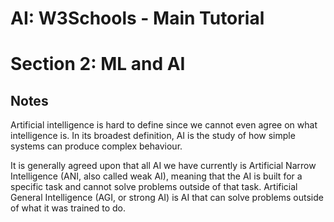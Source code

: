 
# AI: W3Schools - Main Tutorial
# Section 2: ML and AI

## Notes
Artificial intelligence is hard to define since we cannot even agree on what intelligence is. In its broadest definition, AI is the study of how simple systems can produce complex behaviour.

It is generally agreed upon that all AI we have currently is Artificial Narrow Intelligence (ANI, also called weak AI), meaning that the AI is built for a specific task and cannot solve problems outside of that task. Artificial General Intelligence (AGI, or strong AI) is AI that can solve problems outside of what it was trained to do.
